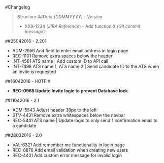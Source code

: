 
#Changelog

> Structure
> ##*Date (DDMMYYYY)* - *Version*
> * XXX-1234 (*JIRA Reference*) - Add function X (*Git commit message*)

##25042016 - 2.201

* ADM-2956 Add field to enter email address in login page
* REC-1101 Remove extra spaces below the header
* INT-4561 ATS name | Add custom ID to API call
* INT-7498 ATS name 1, ATS name 2 | Send candidate ID to the ATS when an invite is requested

##16042016 - HOTFIX
* **REC-0965 Update Invite logic to prevent Database lock**

##11042016 - 2.1

* ADM-5543 Adjust header 30px to the left
* STV-4431 Remove extra whitespaces below the navbar
* REC-5441 ATS name | Update logic to only send 1 confirmation email to a candidate

##28032016 - 2.0

* VAL-6321 Add remember me functionality in login page
* REC-8876 Add email validation when creating new users
* REC-4431 Add custom error message for invalid login
